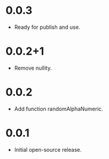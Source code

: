 # 0.0.3

- Ready for publish and use.

# 0.0.2+1

- Remove nullity.

# 0.0.2

- Add function randomAlphaNumeric.

# 0.0.1

- Initial open-source release.
